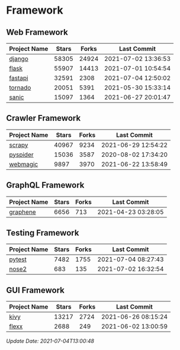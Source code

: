 # Framework

## Web Framework
| Project Name | Stars | Forks | Last Commit |
| ------------ | ----- | ----- | ----------- |
| [django](https://github.com/django/django) | 58305 | 24924 | 2021-07-02 13:36:53 |
| [flask](https://github.com/pallets/flask) | 55907 | 14413 | 2021-07-01 10:54:54 |
| [fastapi](https://github.com/tiangolo/fastapi) | 32591 | 2308 | 2021-07-04 12:50:02 |
| [tornado](https://github.com/tornadoweb/tornado) | 20051 | 5391 | 2021-05-30 15:33:14 |
| [sanic](https://github.com/sanic-org/sanic) | 15097 | 1364 | 2021-06-27 20:01:47 |

## Crawler Framework
| Project Name | Stars | Forks | Last Commit |
| ------------ | ----- | ----- | ----------- |
| [scrapy](https://github.com/scrapy/scrapy) | 40967 | 9234 | 2021-06-29 12:54:22 |
| [pyspider](https://github.com/binux/pyspider) | 15036 | 3587 | 2020-08-02 17:34:20 |
| [webmagic](https://github.com/code4craft/webmagic) | 9897 | 3970 | 2021-06-22 13:58:49 |

## GraphQL Framework
| Project Name | Stars | Forks | Last Commit |
| ------------ | ----- | ----- | ----------- |
| [graphene](https://github.com/graphql-python/graphene) | 6656 | 713 | 2021-04-23 03:28:05 |

## Testing Framework
| Project Name | Stars | Forks | Last Commit |
| ------------ | ----- | ----- | ----------- |
| [pytest](https://github.com/pytest-dev/pytest) | 7482 | 1755 | 2021-07-04 08:27:43 |
| [nose2](https://github.com/nose-devs/nose2) | 683 | 135 | 2021-07-02 16:32:54 |

## GUI Framework
| Project Name | Stars | Forks | Last Commit |
| ------------ | ----- | ----- | ----------- |
| [kivy](https://github.com/kivy/kivy) | 13217 | 2724 | 2021-06-26 08:15:24 |
| [flexx](https://github.com/flexxui/flexx) | 2688 | 249 | 2021-06-02 13:00:59 |

*Update Date: 2021-07-04T13:00:48*